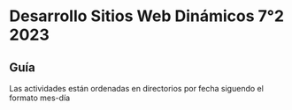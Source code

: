 # Desarrollo Sitios Web Dinámicos 7°2 2023

## Guía
Las actividades están ordenadas en directorios por fecha siguendo el formato mes-día
